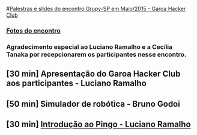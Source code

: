 #[Palestras e slides do encontro Grupy-SP em Maio/2015 - Garoa Hacker Club](http://www.meetup.com/pt/Grupy-SP/events/222170881/)

### [Fotos do encontro](https://www.flickr.com/photos/37128592@N03/sets/72157656429873821)

### Agradecimento especial ao Luciano Ramalho e a Cecília Tanaka por recepcionarem os participantes nesse encontro.

## [30 min] Apresentação do Garoa Hacker Club aos participantes - Luciano Ramalho

## [50 min] Simulador de robótica - Bruno Godoi

## [30 min] [Introdução ao Pingo - Luciano Ramalho](https://speakerdeck.com/ramalho/programando-gpio-com-python-e-pingo)

